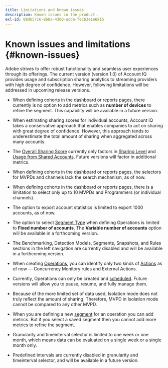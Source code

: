 ```yaml
---
title: Limitations and known issues
description: Known issues in the product.
exl-id: 08d65716-8b6a-4300-acda-fec63e1e6815
---
```

# Known issues and limitations {#known-issues}

Adobe strives to offer robust functionality and seamless user experiences through its offerings. The current version (version 1.0) of Account IQ provides usage and subscription sharing analytics to streaming providers with high degree of confidence. However, following limitations will be addressed in upcoming release versions.

* When defining cohorts in the dashboard or reports pages, there currently is no option to add metrics such as **number of devices** to refine the segment. This capability will be available in a future version.

* When estimating sharing scores for individual accounts, Account IQ takes a conservative approach that enables companies to act on sharing with great degree of confidence. However, this approach tends to underestimate the total amount of sharing when aggregated across many accounts.

* The [Overall Sharing Score](/help/accountiq/dashboard.md#overall-sharing-score) currently only factors in [Sharing Level](/help/accountiq/dashboard.md#sharing-level) and [Usage from Shared Accounts](/help/accountiq/dashboard.md#usage-from-shared-accounts). Future versions will factor in additional metrics.

* When defining cohorts in the dashboard or reports pages, the selectors for MVPDs and channels lack the search mechanism, as of now.

* When defining cohorts in the dashboard or reports pages, there is a limitation to select only up to 10 MVPDs and Programmers (or individual channels).

* The option to export account statistics is limited to export 1000 accounts, as of now.

* The option to select [Segment Type](#segment-type) when defining Operations is limited to **Fixed number of accounts**. The **Variable number of accounts** option will be available in a forthcoming version.

* The Benchmarking, Detection Models, Segments, Snapshots, and Rules sections in the left navigation are currently disabled and will be available in a forthcoming version.

* When creating [Operations](/help/accountiq/operation-affecting-user-segment.md), you can identify only two kinds of [Actions](/help/accountiq/operation-affecting-user-segment.md) as of now — Concurrency Monitory rules and External Actions.

* Currently, Operations can only be created and [scheduled](/help/accountiq/operation-affecting-user-segment.md#action). Future versions will allow you to pause, resume, and fully manage them.

* Because of the more limited set of data used, Isolation mode does not truly reflect the amount of sharing. Therefore, MVPD in Isolation mode cannot be compared to any other MVPD. <!--do we need to separate out this limitation, which is from a different persona i.e. only for Programmer persona?-->

* When you are defining a new [segment](/help/accountiq/segments-timeinterval.md) for an operation you can add metrics. But if you select a saved segment then you cannot add more metrics to refine the segment.

* Granularity and timeinterval selector is limited to one week or one month, which means data can be evaluated on a single week or a single month only.

* Predefined intervals are currently disabled in granularity and timeinterval selector, and will be available in a future version.
